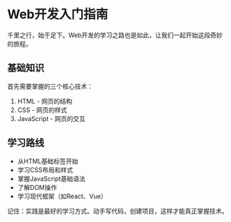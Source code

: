# Web开发入门指南

千里之行，始于足下。Web开发的学习之路也是如此，让我们一起开始这段奇妙的旅程。

## 基础知识

首先需要掌握的三个核心技术：

1. HTML - 网页的结构
2. CSS - 网页的样式
3. JavaScript - 网页的交互

## 学习路线

- 从HTML基础标签开始
- 学习CSS布局和样式
- 掌握JavaScript基础语法
- 了解DOM操作
- 学习现代框架（如React、Vue）

记住：实践是最好的学习方式。动手写代码，创建项目，这样才能真正掌握技术。